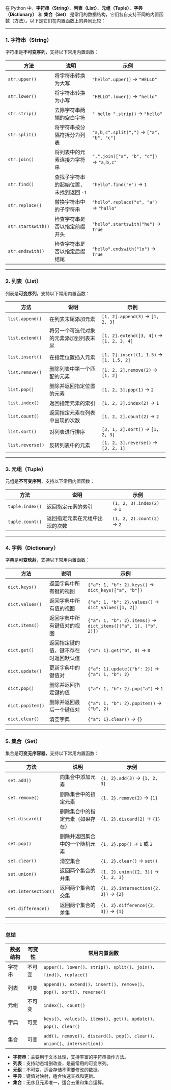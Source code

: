 ﻿
在 Python 中，**字符串（String）**、**列表（List）**、**元组（Tuple）**、**字典（Dictionary）** 和 **集合（Set）** 是常用的数据结构，它们各自支持不同的内置函数（方法）。以下是它们在内置函数上的异同比较：

---

### **1. 字符串（String）**
字符串是**不可变序列**，支持以下常用内置函数：

| 方法                | 说明                                   | 示例                                      |
|---------------------|----------------------------------------|-------------------------------------------|
| `str.upper()`       | 将字符串转换为大写                     | `"hello".upper()` → `"HELLO"`             |
| `str.lower()`       | 将字符串转换为小写                     | `"HELLO".lower()` → `"hello"`             |
| `str.strip()`       | 去除字符串两端的空白字符               | `" hello ".strip()` → `"hello"`           |
| `str.split()`       | 将字符串按分隔符拆分为列表             | `"a,b,c".split(",")` → `["a", "b", "c"]`  |
| `str.join()`        | 将列表中的元素连接为字符串             | `",".join(["a", "b", "c"])` → `"a,b,c"`   |
| `str.find()`        | 查找子字符串的起始位置，未找到返回 `-1` | `"hello".find("e")` → `1`                 |
| `str.replace()`     | 替换字符串中的子字符串                 | `"hello".replace("e", "a")` → `"hallo"`   |
| `str.startswith()`  | 检查字符串是否以指定前缀开头           | `"hello".startswith("he")` → `True`       |
| `str.endswith()`    | 检查字符串是否以指定后缀结尾           | `"hello".endswith("lo")` → `True`         |

---

### **2. 列表（List）**
列表是**可变序列**，支持以下常用内置函数：

| 方法                | 说明                                   | 示例                                      |
|---------------------|----------------------------------------|-------------------------------------------|
| `list.append()`     | 在列表末尾添加元素                     | `[1, 2].append(3)` → `[1, 2, 3]`          |
| `list.extend()`     | 将另一个可迭代对象的元素添加到列表末尾 | `[1, 2].extend([3, 4])` → `[1, 2, 3, 4]`  |
| `list.insert()`     | 在指定位置插入元素                     | `[1, 2].insert(1, 1.5)` → `[1, 1.5, 2]`   |
| `list.remove()`     | 删除列表中第一个匹配的元素             | `[1, 2, 2].remove(2)` → `[1, 2]`          |
| `list.pop()`        | 删除并返回指定位置的元素               | `[1, 2, 3].pop(1)` → `2`                  |
| `list.index()`      | 返回指定元素的索引                     | `[1, 2, 3].index(2)` → `1`                |
| `list.count()`      | 返回指定元素在列表中出现的次数         | `[1, 2, 2].count(2)` → `2`                |
| `list.sort()`       | 对列表进行排序                         | `[3, 1, 2].sort()` → `[1, 2, 3]`          |
| `list.reverse()`    | 反转列表中的元素                       | `[1, 2, 3].reverse()` → `[3, 2, 1]`       |

---

### **3. 元组（Tuple）**
元组是**不可变序列**，支持以下常用内置函数：

| 方法                | 说明                                   | 示例                                      |
|---------------------|----------------------------------------|-------------------------------------------|
| `tuple.index()`     | 返回指定元素的索引                     | `(1, 2, 3).index(2)` → `1`                |
| `tuple.count()`     | 返回指定元素在元组中出现的次数         | `(1, 2, 2).count(2)` → `2`                |

---

### **4. 字典（Dictionary）**
字典是**可变映射**，支持以下常用内置函数：

| 方法                | 说明                                   | 示例                                      |
|---------------------|----------------------------------------|-------------------------------------------|
| `dict.keys()`       | 返回字典中所有键的视图                 | `{"a": 1, "b": 2}.keys()` → `dict_keys(["a", "b"])` |
| `dict.values()`     | 返回字典中所有值的视图                 | `{"a": 1, "b": 2}.values()` → `dict_values([1, 2])` |
| `dict.items()`      | 返回字典中所有键值对的视图             | `{"a": 1, "b": 2}.items()` → `dict_items([("a", 1), ("b", 2)])` |
| `dict.get()`        | 返回指定键的值，键不存在时返回默认值   | `{"a": 1}.get("b", 0)` → `0`              |
| `dict.update()`     | 更新字典中的键值对                     | `{"a": 1}.update({"b": 2})` → `{"a": 1, "b": 2}` |
| `dict.pop()`        | 删除并返回指定键的值                   | `{"a": 1, "b": 2}.pop("a")` → `1`         |
| `dict.popitem()`    | 删除并返回最后一个键值对               | `{"a": 1, "b": 2}.popitem()` → `("b", 2)` |
| `dict.clear()`      | 清空字典                               | `{"a": 1}.clear()` → `{}`                 |

---

### **5. 集合（Set）**
集合是**可变无序容器**，支持以下常用内置函数：

| 方法                | 说明                                   | 示例                                      |
|---------------------|----------------------------------------|-------------------------------------------|
| `set.add()`         | 向集合中添加元素                       | `{1, 2}.add(3)` → `{1, 2, 3}`             |
| `set.remove()`      | 删除集合中的指定元素                   | `{1, 2}.remove(2)` → `{1}`                |
| `set.discard()`     | 删除集合中的指定元素（如果存在）       | `{1, 2}.discard(2)` → `{1}`               |
| `set.pop()`         | 删除并返回集合中的一个随机元素         | `{1, 2}.pop()` → `1` 或 `2`               |
| `set.clear()`       | 清空集合                               | `{1, 2}.clear()` → `set()`                |
| `set.union()`       | 返回两个集合的并集                     | `{1, 2}.union({2, 3})` → `{1, 2, 3}`      |
| `set.intersection()`| 返回两个集合的交集                     | `{1, 2}.intersection({2, 3})` → `{2}`     |
| `set.difference()`  | 返回两个集合的差集                     | `{1, 2}.difference({2, 3})` → `{1}`       |

---

### **总结**

| 数据结构 | 可变性 | 常用内置函数                                                                 |
|----------|--------|------------------------------------------------------------------------------|
| 字符串   | 不可变 | `upper()`、`lower()`、`strip()`、`split()`、`join()`、`find()`、`replace()`  |
| 列表     | 可变   | `append()`、`extend()`、`insert()`、`remove()`、`pop()`、`sort()`、`reverse()`|
| 元组     | 不可变 | `index()`、`count()`                                                        |
| 字典     | 可变   | `keys()`、`values()`、`items()`、`get()`、`update()`、`pop()`、`clear()`     |
| 集合     | 可变   | `add()`、`remove()`、`discard()`、`pop()`、`clear()`、`union()`、`intersection()` |

- **字符串**：主要用于文本处理，支持丰富的字符串操作方法。
- **列表**：支持动态增删改查，是最常用的可变序列。
- **元组**：不可变，适合存储不需要修改的数据。
- **字典**：键值对映射，适合快速查找和更新。
- **集合**：无序且元素唯一，适合去重和集合运算。
